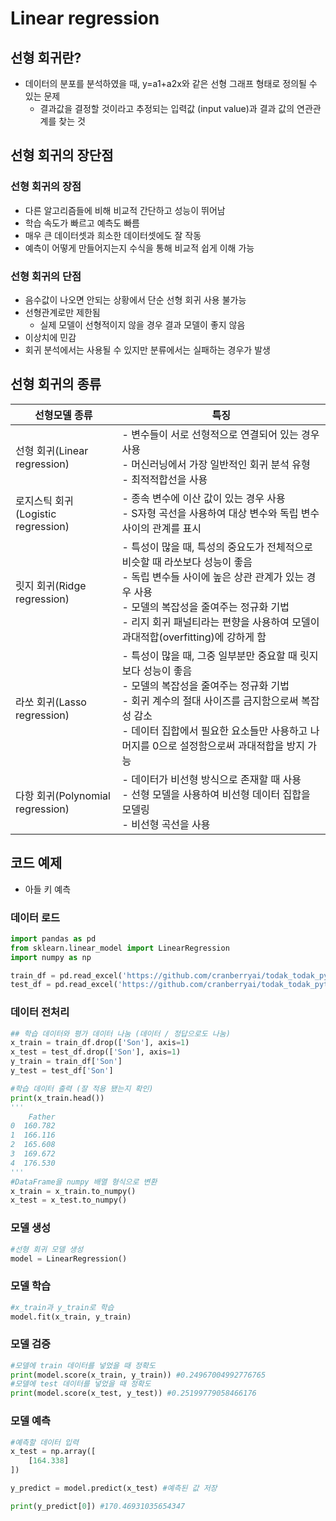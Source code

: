 # Linear regression

## 선형 회귀란?

- 데이터의 분포를 분석하였을 때, y=a1+a2x와 같은 선형 그래프 형태로 정의될 수 있는 문제
    - 결과값을 결정할 것이라고 추정되는 입력값 (input value)과 결과 값의 연관관계를 찾는 것

## 선형 회귀의 장단점

### 선형 회귀의 장점

- 다른 알고리즘들에 비해 비교적 간단하고 성능이 뛰어남
- 학습 속도가 빠르고 예측도 빠름
- 매우 큰 데이터셋과 희소한 데이터셋에도 잘 작동
- 예측이 어떻게 만들어지는지 수식을 통해 비교적 쉽게 이해 가능

### 선형 회귀의 단점

- 음수값이 나오면 안되는 상황에서 단순 선형 회귀 사용 불가능
- 선형관계로만 제한됨
    - 실제 모델이 선형적이지 않을 경우 결과 모델이 좋지 않음
- 이상치에 민감
- 회귀 분석에서는 사용될 수 있지만 분류에서는 실패하는 경우가 발생

## 선형 회귀의 종류

| 선형모델 종류 | 특징 |
| --- | --- |
| 선형 회귀(Linear regression) | - 변수들이 서로 선형적으로 연결되어 있는 경우 사용<br>- 머신러닝에서 가장 일반적인 회귀 분석 유형<br>- 최적적합선을 사용 |
| 로지스틱 회귀(Logistic regression) | - 종속 변수에 이산 값이 있는 경우 사용<br>- S자형 곡선을 사용하여 대상 변수와 독립 변수 사이의 관계를 표시 |
| 릿지 회귀(Ridge regression) | - 특성이 많을 때, 특성의 중요도가 전체적으로 비슷할 때 라쏘보다 성능이 좋음<br>- 독립 변수들 사이에 높은 상관 관계가 있는 경우 사용<br>- 모델의 복잡성을 줄여주는 정규화 기법<br>- 리지 회귀 패널티라는 편향을 사용하여 모델이 과대적합(overfitting)에 강하게 함 |
| 라쏘 회귀(Lasso regression) | - 특성이 많을 때, 그중 일부분만 중요할 때 릿지보다 성능이 좋음<br>- 모델의 복잡성을 줄여주는 정규화 기법<br>- 회귀 계수의 절대 사이즈를 금지함으로써 복잡성 감소<br>- 데이터 집합에서 필요한 요소들만 사용하고 나머지를 0으로 설정함으로써 과대적합을 방지 가능 |
| 다항 회귀(Polynomial regression) | - 데이터가 비선형 방식으로 존재할 때 사용<br>- 선형 모델을 사용하여 비선형 데이터 집합을 모델링<br>- 비선형 곡선을 사용 |

## 코드 예제

- 아들 키 예측

### 데이터 로드

```python
import pandas as pd
from sklearn.linear_model import LinearRegression
import numpy as np

train_df = pd.read_excel('https://github.com/cranberryai/todak_todak_python/blob/master/machine_learning/regression/%E1%84%8B%E1%85%A1%E1%84%87%E1%85%A5%E1%84%8C%E1%85%B5%E1%84%8B%E1%85%A1%E1%84%83%E1%85%B3%E1%86%AF%E1%84%8F%E1%85%B5.xlsx?raw=true', sheet_name='train')
test_df = pd.read_excel('https://github.com/cranberryai/todak_todak_python/blob/master/machine_learning/regression/%E1%84%8B%E1%85%A1%E1%84%87%E1%85%A5%E1%84%8C%E1%85%B5%E1%84%8B%E1%85%A1%E1%84%83%E1%85%B3%E1%86%AF%E1%84%8F%E1%85%B5.xlsx?raw=true', sheet_name='test')
```

### 데이터 전처리

```python
## 학습 데이터와 평가 데이터 나눔 (데이터 / 정답으로도 나눔)
x_train = train_df.drop(['Son'], axis=1)
x_test = test_df.drop(['Son'], axis=1)
y_train = train_df['Son']
y_test = test_df['Son']

#학습 데이터 출력 (잘 적용 됐는지 확인)
print(x_train.head())
'''
    Father
0  160.782
1  166.116
2  165.608
3  169.672
4  176.530
'''
#DataFrame을 numpy 배열 형식으로 변환
x_train = x_train.to_numpy()
x_test = x_test.to_numpy()
```

### 모델 생성

```python
#선형 회귀 모델 생성
model = LinearRegression()
```

### 모델 학습

```python
#x_train과 y_train로 학습
model.fit(x_train, y_train)
```

### 모델 검증

```python
#모델에 train 데이터를 넣었을 때 정확도
print(model.score(x_train, y_train)) #0.24967004992776765
#모델에 test 데이터를 넣었을 때 정확도
print(model.score(x_test, y_test)) #0.25199779058466176
```

### 모델 예측

```python
#예측할 데이터 입력
x_test = np.array([
    [164.338]
])

y_predict = model.predict(x_test) #예측된 값 저장

print(y_predict[0]) #170.46931035654347
```